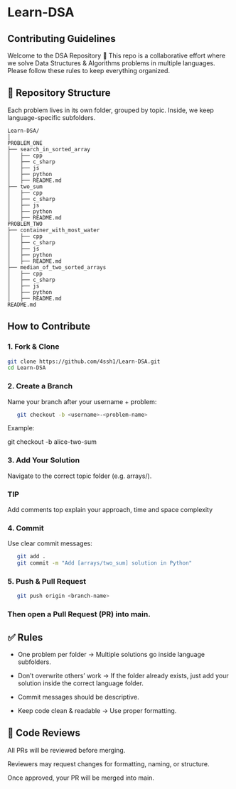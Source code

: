 # Learn-DSA

## Contributing Guidelines

Welcome to the DSA Repository 🎉
This repo is a collaborative effort where we solve Data Structures & Algorithms problems in multiple languages. Please follow these rules to keep everything organized.

## 📂 Repository Structure

Each problem lives in its own folder, grouped by topic. Inside, we keep language-specific subfolders.

```
Learn-DSA/
│
PROBLEM_ONE
├── search_in_sorted_array
│   ├── cpp
│   ├── c_sharp
│   ├── js
│   ├── python
│   ├── README.md
├── two_sum
│   ├── cpp
│   ├── c_sharp
│   ├── js
│   ├── python
│   ├── README.md
PROBLEM_TWO
├── container_with_most_water
│   ├── cpp
│   ├── c_sharp
│   ├── js
│   ├── python
│   ├── README.md
├── median_of_two_sorted_arrays
│   ├── cpp
│   ├── c_sharp
│   ├── js
│   ├── python
│   ├── README.md
README.md
```

## How to Contribute
### 1. Fork & Clone

   ```bash
   git clone https://github.com/4ssh1/Learn-DSA.git
   cd Learn-DSA
   ```


### 2. Create a Branch

Name your branch after your username + problem:

```bash
   git checkout -b <username>-<problem-name>
```
Example:

git checkout -b alice-two-sum



### 3. Add Your Solution

Navigate to the correct topic folder (e.g. arrays/).

### TIP

Add comments top explain your approach, time and space complexity


### 4. Commit

Use clear commit messages:

```bash
   git add .
   git commit -m "Add [arrays/two_sum] solution in Python"

```


### 5. Push & Pull Request

```bash
   git push origin <branch-name>

```

### Then open a Pull Request (PR) into main.


## ✅ Rules

- One problem per folder → Multiple solutions go inside language subfolders.

- Don’t overwrite others’ work → If the folder already exists, just add your solution inside the correct language folder.

- Commit messages should be descriptive.

- Keep code clean & readable → Use proper formatting.


## 👥 Code Reviews

All PRs will be reviewed before merging.

Reviewers may request changes for formatting, naming, or structure.

Once approved, your PR will be merged into main.

